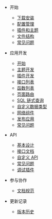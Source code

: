 - 开始

  - [下载安装](books/start-05-install)
  - [配置管理](books/start-10-option)
  - [插件和主题](books/start-15-apps)
  - [文件结构](books/start-20-structures)
  - [常见问题](books/start-25-faq)

- 应用开发

  - [开始](books/dev-05-start)
  - [主题开发](books/dev-10-theme)
  - [插件开发](books/dev-15-plugin)
  - [接口列表](books/dev-20-interfaces)
  - [函数列表](books/dev-25-functions)
  - [页面路由](books/dev-30-route)
  - [SQL 链式查询](books/dev-35-chainquery)
  - [自定义数据类型](books/dev-40-custom-object)
  - [网络组件](books/dev-45-network)
  - [发布应用](books/dev-50-publish)
  - [常见问题](books/dev-55-faq)

- API

  - [基本设计](books/api-05-design)
  - [接口文档](books/api-10-mods)
  <!-- - [通用模板](books/api-15-common-template) -->
  - [自定义 API](books/api-15-custom)
  - [常见问题](books/api-20-faq)
  - [调试插件](books/api-30-plugin)

- 参与协作

  - [文档规范](books/guide-docs)

- 更新记录

  - [版本历史](books/feat-history)
